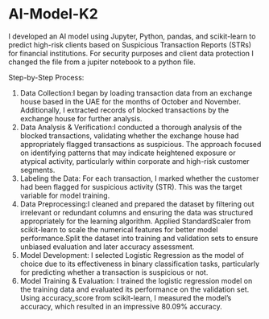 # AI-Model-K2
I developed an AI model using Jupyter, Python, pandas, and scikit-learn to predict high-risk clients based on Suspicious Transaction Reports (STRs) for financial institutions. For security purposes and client data protection I changed the file from a jupiter notebook to a python file.

Step-by-Step Process:
  1. Data Collection:I began by loading transaction data from an exchange house based in the UAE for the months of October and November. Additionally, I
     extracted records of blocked transactions by the exchange house for further analysis.
  2. Data Analysis & Verification:I conducted a thorough analysis of the blocked transactions, validating whether the exchange house had appropriately flagged
     transactions as suspicious. The approach focused on identifying patterns that may indicate heightened exposure or atypical activity, particularly within corporate and high-risk customer segments.
  3. Labeling the Data: For each transaction, I marked whether the customer had been flagged for suspicious activity (STR). This was the target variable for
     model training.
  4. Data Preprocessing:I cleaned and prepared the dataset by filtering out irrelevant or redundant columns and ensuring the data was structured appropriately
     for the learning algorithm. Applied StandardScaler from scikit-learn to scale the numerical features for better model performance.Split the dataset into
     training and validation sets to ensure unbiased evaluation and later accuracy assessment.
  5. Model Development: I selected Logistic Regression as the model of choice due to its effectiveness in binary classification tasks, particularly for
     predicting whether a transaction is suspicious or not.
  6. Model Training & Evaluation: I trained the logistic regression model on the training data and evaluated its performance on the validation set. Using
     accuracy_score from scikit-learn, I measured the model’s accuracy, which resulted in an impressive 80.09% accuracy.
